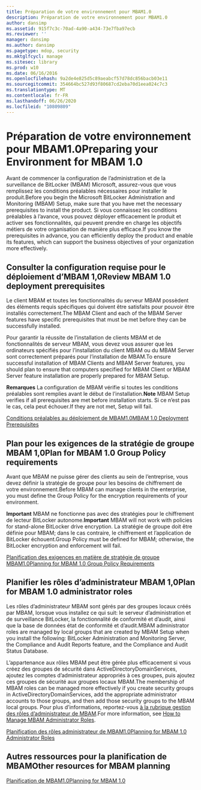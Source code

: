 ```yaml
---
title: Préparation de votre environnement pour MBAM1.0
description: Préparation de votre environnement pour MBAM1.0
author: dansimp
ms.assetid: 915f7c3c-70ad-4a90-a434-73e7fba97ecb
ms.reviewer: ''
manager: dansimp
ms.author: dansimp
ms.pagetype: mdop, security
ms.mktglfcycl: manage
ms.sitesec: library
ms.prod: w10
ms.date: 06/16/2016
ms.openlocfilehash: 9a2de4e825d5c89aeabcf57d78dc856bacb03e11
ms.sourcegitcommit: 354664bc527d93f80687cd2eba70d1eea024c7c3
ms.translationtype: MT
ms.contentlocale: fr-FR
ms.lasthandoff: 06/26/2020
ms.locfileid: "10809809"
---
```

# <span data-ttu-id="a5e2c-103">Préparation de votre environnement pour MBAM1.0</span><span class="sxs-lookup"><span data-stu-id="a5e2c-103">Preparing your Environment for MBAM 1.0</span></span>


<span data-ttu-id="a5e2c-104">Avant de commencer la configuration de l’administration et de la surveillance de BitLocker (MBAM) Microsoft, assurez-vous que vous remplissez les conditions préalables nécessaires pour installer le produit.</span><span class="sxs-lookup"><span data-stu-id="a5e2c-104">Before you begin the Microsoft BitLocker Administration and Monitoring (MBAM) Setup, make sure that you have met the necessary prerequisites to install the product.</span></span> <span data-ttu-id="a5e2c-105">Si vous connaissez les conditions préalables à l’avance, vous pouvez déployer efficacement le produit et activer ses fonctionnalités, qui peuvent prendre en charge les objectifs métiers de votre organisation de manière plus efficace.</span><span class="sxs-lookup"><span data-stu-id="a5e2c-105">If you know the prerequisites in advance, you can efficiently deploy the product and enable its features, which can support the business objectives of your organization more effectively.</span></span>

## <span data-ttu-id="a5e2c-106">Consulter la configuration requise pour le déploiement d’MBAM 1,0</span><span class="sxs-lookup"><span data-stu-id="a5e2c-106">Review MBAM 1.0 deployment prerequisites</span></span>


<span data-ttu-id="a5e2c-107">Le client MBAM et toutes les fonctionnalités du serveur MBAM possèdent des éléments requis spécifiques qui doivent être satisfaits pour pouvoir être installés correctement.</span><span class="sxs-lookup"><span data-stu-id="a5e2c-107">The MBAM Client and each of the MBAM Server features have specific prerequisites that must be met before they can be successfully installed.</span></span>

<span data-ttu-id="a5e2c-108">Pour garantir la réussite de l’installation de clients MBAM et de fonctionnalités de serveur MBAM, vous devez vous assurer que les ordinateurs spécifiés pour l’installation du client MBAM ou du MBAM Server sont correctement préparés pour l’installation de MBAM.</span><span class="sxs-lookup"><span data-stu-id="a5e2c-108">To ensure successful installation of MBAM Clients and MBAM Server features, you should plan to ensure that computers specified for MBAM Client or MBAM Server feature installation are properly prepared for MBAM Setup.</span></span>

<span data-ttu-id="a5e2c-109">**Remarques**  La configuration de MBAM vérifie si toutes les conditions préalables sont remplies avant le début de l’installation.</span><span class="sxs-lookup"><span data-stu-id="a5e2c-109">**Note** MBAM Setup verifies if all prerequisites are met before installation starts.</span></span> <span data-ttu-id="a5e2c-110">Si ce n’est pas le cas, cela peut échouer.</span><span class="sxs-lookup"><span data-stu-id="a5e2c-110">If they are not met, Setup will fail.</span></span>

 

[<span data-ttu-id="a5e2c-111">Conditions préalables au déploiement de MBAM1.0</span><span class="sxs-lookup"><span data-stu-id="a5e2c-111">MBAM 1.0 Deployment Prerequisites</span></span>](mbam-10-deployment-prerequisites.md)

## <span data-ttu-id="a5e2c-112">Plan pour les exigences de la stratégie de groupe MBAM 1,0</span><span class="sxs-lookup"><span data-stu-id="a5e2c-112">Plan for MBAM 1.0 Group Policy requirements</span></span>


<span data-ttu-id="a5e2c-113">Avant que MBAM ne puisse gérer des clients au sein de l’entreprise, vous devez définir la stratégie de groupe pour les besoins de chiffrement de votre environnement.</span><span class="sxs-lookup"><span data-stu-id="a5e2c-113">Before MBAM can manage clients in the enterprise, you must define the Group Policy for the encryption requirements of your environment.</span></span>

<span data-ttu-id="a5e2c-114">**Important**  MBAM ne fonctionne pas avec des stratégies pour le chiffrement de lecteur BitLocker autonome.</span><span class="sxs-lookup"><span data-stu-id="a5e2c-114">**Important** MBAM will not work with policies for stand-alone BitLocker drive encryption.</span></span> <span data-ttu-id="a5e2c-115">La stratégie de groupe doit être définie pour MBAM; dans le cas contraire, le chiffrement et l’application de BitLocker échouent.</span><span class="sxs-lookup"><span data-stu-id="a5e2c-115">Group Policy must be defined for MBAM; otherwise, the BitLocker encryption and enforcement will fail.</span></span>

 

[<span data-ttu-id="a5e2c-116">Planification des exigences en matière de stratégie de groupe MBAM1.0</span><span class="sxs-lookup"><span data-stu-id="a5e2c-116">Planning for MBAM 1.0 Group Policy Requirements</span></span>](planning-for-mbam-10-group-policy-requirements.md)

## <span data-ttu-id="a5e2c-117">Planifier les rôles d’administrateur MBAM 1,0</span><span class="sxs-lookup"><span data-stu-id="a5e2c-117">Plan for MBAM 1.0 administrator roles</span></span>


<span data-ttu-id="a5e2c-118">Les rôles d’administrateur MBAM sont gérés par des groupes locaux créés par MBAM, lorsque vous installez ce qui suit: le serveur d’administration et de surveillance BitLocker, la fonctionnalité de conformité et d’audit, ainsi que la base de données état de conformité et d’audit.</span><span class="sxs-lookup"><span data-stu-id="a5e2c-118">MBAM administrator roles are managed by local groups that are created by MBAM Setup when you install the following: BitLocker Administration and Monitoring Server, the Compliance and Audit Reports feature, and the Compliance and Audit Status Database.</span></span>

<span data-ttu-id="a5e2c-119">L’appartenance aux rôles MBAM peut être gérée plus efficacement si vous créez des groupes de sécurité dans ActiveDirectoryDomainServices, ajoutez les comptes d’administrateur appropriés à ces groupes, puis ajoutez ces groupes de sécurité aux groupes locaux MBAM.</span><span class="sxs-lookup"><span data-stu-id="a5e2c-119">The membership of MBAM roles can be managed more effectively if you create security groups in ActiveDirectoryDomainServices, add the appropriate administrator accounts to those groups, and then add those security groups to the MBAM local groups.</span></span> <span data-ttu-id="a5e2c-120">Pour plus d’informations, reportez-vous [à la rubrique gestion des rôles d’administrateur de MBAM](how-to-manage-mbam-administrator-roles-mbam-1.md).</span><span class="sxs-lookup"><span data-stu-id="a5e2c-120">For more information, see [How to Manage MBAM Administrator Roles](how-to-manage-mbam-administrator-roles-mbam-1.md).</span></span>

[<span data-ttu-id="a5e2c-121">Planification des rôles administrateur de MBAM1.0</span><span class="sxs-lookup"><span data-stu-id="a5e2c-121">Planning for MBAM 1.0 Administrator Roles</span></span>](planning-for-mbam-10-administrator-roles.md)

## <span data-ttu-id="a5e2c-122">Autres ressources pour la planification de MBAM</span><span class="sxs-lookup"><span data-stu-id="a5e2c-122">Other resources for MBAM planning</span></span>


[<span data-ttu-id="a5e2c-123">Planification de MBAM1.0</span><span class="sxs-lookup"><span data-stu-id="a5e2c-123">Planning for MBAM 1.0</span></span>](planning-for-mbam-10.md)

 

 





